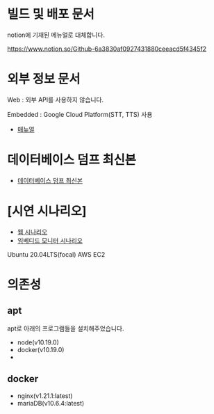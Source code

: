# 빌드 및 배포 문서

notion에 기재된 메뉴얼로 대체합니다.

https://www.notion.so/Github-6a3830af0927431880ceeacd5f4345f2



# 외부 정보 문서

Web : 외부 API를 사용하지 않습니다.

Embedded : Google Cloud Platform(STT, TTS) 사용
- [매뉴얼](https://lab.ssafy.com/s05-webmobile3-sub3/S05P13A109/-/blob/master/embedded/hardware/GET_GOOGLE_KEY.md)

# 데이터베이스 덤프 최신본

- [데이터베이스 덤프 최신본](https://lab.ssafy.com/s05-webmobile3-sub3/S05P13A109/-/blob/master/exec/dump-sfens-202108200949.sql)  


# [시연 시나리오]
- [웹 시나리오](https://lab.ssafy.com/s05-webmobile3-sub3/S05P13A109/-/blob/master/exec/SSAFYEnS_%EC%8B%9C%EC%97%B0%EC%8B%9C%EB%82%98%EB%A6%AC%EC%98%A4.pdf)  
- [임베디드 모니터 시나리오](https://lab.ssafy.com/s05-webmobile3-sub3/S05P13A109/-/blob/master/exec/SSAFYEnS__%EC%9E%84%EB%B2%A0%EB%94%94%EB%93%9C_%EC%8B%9C%EC%97%B0%EC%8B%9C%EB%82%98%EB%A6%AC%EC%98%A4__1_.pdf)  

Ubuntu 20.04LTS(focal)
AWS EC2 

# 의존성

## apt
apt로 아래의 프로그램들을 설치해주었습니다.
- node(v10.19.0)
- docker(v10.19.0)
- ​

## docker
- nginx(v1.21.1:latest)
- mariaDB(v10.6.4:latest)






